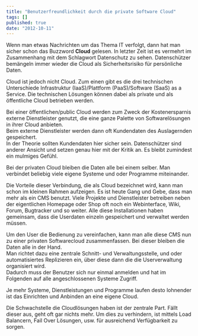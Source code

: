 ```yaml
---
title: "Benutzerfreundlichkeit durch die private Software Cloud"
tags: []
published: true
date: "2012-10-11"
---
```


Wenn man etwas Nachrichten um das Thema IT verfolgt, dann hat man sicher schon das Buzzword **Cloud** gelesen. In letzter Zeit ist es vermehrt im Zusammenhang mit dem Schlagwort Datenschutz zu sehen. Datenschützer bemängeln immer wieder die Cloud als Sicherheitsrisiko für persönliche Daten.

Cloud ist jedoch nicht Cloud. Zum einen gibt es die drei technischen Unterschiede Infrastruktur (IaaS)/Plattform (PaaS)/Software (SaaS) as a Service. Die technischen Lösungen können dabei als private und als öffentliche Cloud betrieben werden.

Bei einer öffentlichen/public Cloud werden zum Zweck der Kostenersparnis externe Dienstleister genutzt, die eine ganze Palette von Softwarelösungen in ihrer Cloud anbieten.  
Beim externe Dienstleister werden dann oft Kundendaten des Auslagernden gespeichert.  
In der Theorie sollten Kundendaten hier sicher sein. Datenschützer sind anderer Ansicht und setzen genau hier mit der Kritik an. Es bleibt zumindest ein mulmiges Gefühl.

Bei der privaten Cloud bleiben die Daten alle bei einem selber. Man verbindet beliebig viele eigene Systeme und oder Programme miteinander.

Die Vorteile dieser Verbindung, die als Cloud bezeichnet wird, kann man schon im kleinen Rahmen aufzeigen. Es ist heute Gang und Gebe, dass man mehr als ein CMS benutzt. Viele Projekte und Dienstleister betreiben neben der eigentlichen Homepage oder Shop oft noch ein Webinterface, Wiki, Forum, Bugtracker und so weiter. Alle diese Installationen haben gemeinsam, dass die Userdaten einzeln gespeichert und verwaltet werden müssen.

Um den User die Bedienung zu vereinfachen, kann man alle diese CMS nun zu einer privaten Softwarecloud zusammenfassen. Bei dieser bleiben die Daten alle in der Hand.  
Man richtet dazu eine zentrale Schnitt- und Verwaltungsstelle, und oder automatisiertes Replizieren ein, über diese dann die die Userverwaltung organisiert wird.  
Dadurch muss der Benutzer sich nur einmal anmelden und hat im Folgenden auf alle angeschlossenen Systeme Zugriff.

Je mehr Systeme, Dienstleistungen und Programme laufen desto lohnender ist das Einrichten und Anbinden an eine eigene Cloud.

Die Schwachstelle die Cloudlösungen haben ist der zentrale Part. Fällt dieser aus, geht oft gar nichts mehr. Um dies zu verhindern, ist mittels Load Balancern, Fail Over Lösungen, usw. für ausreichend Verfügbarkeit zu sorgen.

